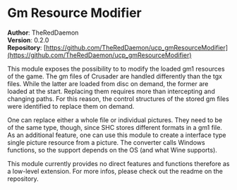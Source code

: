 # Gm Resource Modifier

**Author**: TheRedDaemon  
**Version**: 0.2.0  
**Repository**: [https://github.com/TheRedDaemon/ucp_gmResourceModifier](https://github.com/TheRedDaemon/ucp_gmResourceModifier)

This module exposes the possibility to to modify the loaded gm1 resources of the game. The gm files of Crusader are handled differently than the tgx files. While the latter are loaded from disc on demand, the former are loaded at the start. Replacing them requires more than intercepting and changing paths. For this reason, the control structures of the stored gm files were identified to replace them on demand.

One can replace either a whole file or individual pictures. They need to be of the same type, though, since SHC stores different formats in a gm1 file. As an additional feature, one can use this module to create a interface type single picture resource from a picture. The converter calls Windows functions, so the support depends on the OS (and what Wine supports).

This module currently provides no direct features and functions therefore as a low-level extension. For more infos, please check out the readme on the repository.